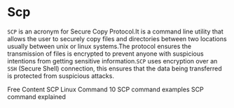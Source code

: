 # Scp

`SCP` is an acronym for Secure Copy Protocol.It is a command line utility that allows the user to securely copy files and directories between two locations usually between unix or linux systems.The protocol ensures the transmission of files is encrypted to prevent anyone with suspicious intentions from getting sensitive information.`SCP` uses encryption over an `SSH` (Secure Shell) connection, this ensures that the data being transferred is protected from suspicious attacks.


<ResourceGroupTitle>Free Content</ResourceGroupTitle>
<BadgeLink colorScheme='yellow' badgeText='Read' href='https://www.freecodecamp.org/news/scp-linux-command-example-how-to-ssh-file-transfer-from-remote-to-local/'>SCP Linux Command</BadgeLink>
<BadgeLink colorScheme='yellow' badgeText='Read' href='https://www.tecmint.com/scp-commands-examples/'>10 SCP command examples</BadgeLink>
<BadgeLink colorScheme='yellow' badgeText='Read' href='https://phoenixnap.com/kb/linux-scp-command'>SCP command explained</BadgeLink>
